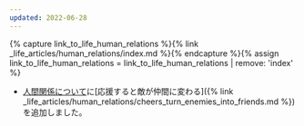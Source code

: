 ```yaml
---
updated: 2022-06-28
---
```

{% capture link_to_life_human_relations %}{% link _life_articles/human_relations/index.md %}{% endcapture %}{% assign link_to_life_human_relations = link_to_life_human_relations | remove: 'index' %}

- [人間関係について]({{link_to_life_human_relations}})に[応援すると敵が仲間に変わる]({% link _life_articles/human_relations/cheers_turn_enemies_into_friends.md %})を追加しました。